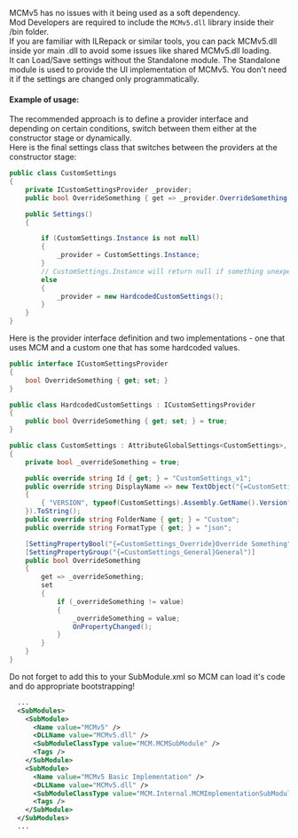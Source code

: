 MCMv5 has no issues with it being used as a soft dependency.  
Mod Developers are required to include the ``MCMv5.dll`` library inside their /bin folder.  
If you are familiar with ILRepack or similar tools, you can pack MCMv5.dll inside yor main .dll to avoid some issues like shared MCMv5.dll loading.  
It can Load/Save settings without the Standalone module. The Standalone module is used to provide the UI implementation of MCMv5. You don't need it if the settings are changed only programmatically.  

#### Example of usage:
The recommended approach is to define a provider interface and depending on certain conditions, switch between them either at the constructor stage or dynamically.  
Here is the final settings class that switches between the providers at the constructor stage:
```csharp
public class CustomSettings
{
    private ICustomSettingsProvider _provider;
    public bool OverrideSomething { get => _provider.OverrideSomething; set => _provider.OverrideSomething = value; }

    public Settings()
    {

        if (CustomSettings.Instance is not null)
        {
            _provider = CustomSettings.Instance;
        }
        // CustomSettings.Instance will return null if something unexpected happened.
        else
        {
            _provider = new HardcodedCustomSettings();
        }
    }
}
```

Here is the provider interface definition and two implementations - one that uses MCM and a custom one that has some hardcoded values.
```csharp
public interface ICustomSettingsProvider
{
    bool OverrideSomething { get; set; }
}

public class HardcodedCustomSettings : ICustomSettingsProvider
{
    public bool OverrideSomething { get; set; } = true;
}

public class CustomSettings : AttributeGlobalSettings<CustomSettings>, ICustomSettingsProvider
{
    private bool _overrideSomething = true;

    public override string Id { get; } = "CustomSettings_v1";
    public override string DisplayName => new TextObject("{=CustomSettings_Name}Custom {VERSION}", new Dictionary<string, object>
    {
        { "VERSION", typeof(CustomSettings).Assembly.GetName().Version?.ToString(3) ?? "ERROR" }
    }).ToString();
    public override string FolderName { get; } = "Custom";
    public override string FormatType { get; } = "json";

    [SettingPropertyBool("{=CustomSettings_Override}Override Something", RequireRestart = true, HintText = "{=CustomSettings_OverrideDesc}If set, does something.")]
    [SettingPropertyGroup("{=CustomSettings_General}General")]
    public bool OverrideSomething
    {
        get => _overrideSomething;
        set
        {
            if (_overrideSomething != value)
            {
                _overrideSomething = value;
                OnPropertyChanged();
            }
        }
    }
}
```

Do not forget to add this to your SubModule.xml so MCM can load it's code and do appropriate bootstrapping!
```xml
  ...
  <SubModules>
    <SubModule>
      <Name value="MCMv5" />
      <DLLName value="MCMv5.dll" />
      <SubModuleClassType value="MCM.MCMSubModule" />
      <Tags />
    </SubModule>
    <SubModule>
      <Name value="MCMv5 Basic Implementation" />
      <DLLName value="MCMv5.dll" />
      <SubModuleClassType value="MCM.Internal.MCMImplementationSubModule" />
      <Tags />
    </SubModule>
  </SubModules>
  ...
```
